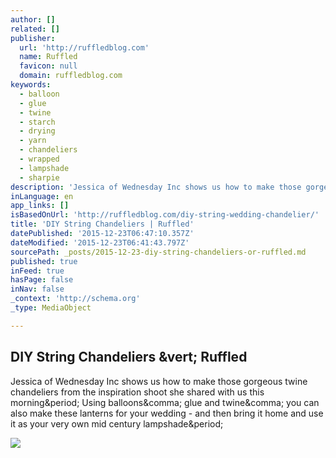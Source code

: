 ```yaml
---
author: []
related: []
publisher:
  url: 'http://ruffledblog.com'
  name: Ruffled
  favicon: null
  domain: ruffledblog.com
keywords:
  - balloon
  - glue
  - twine
  - starch
  - drying
  - yarn
  - chandeliers
  - wrapped
  - lampshade
  - sharpie
description: 'Jessica of Wednesday Inc shows us how to make those gorgeous twine chandeliers from the inspiration shoot she shared with us this morning. Using balloons, glue and twine, you can also make these lanterns for your wedding - and then bring it home and use it as your very own mid century lampshade.'
inLanguage: en
app_links: []
isBasedOnUrl: 'http://ruffledblog.com/diy-string-wedding-chandelier/'
title: 'DIY String Chandeliers | Ruffled'
datePublished: '2015-12-23T06:47:10.357Z'
dateModified: '2015-12-23T06:41:43.797Z'
sourcePath: _posts/2015-12-23-diy-string-chandeliers-or-ruffled.md
published: true
inFeed: true
hasPage: false
inNav: false
_context: 'http://schema.org'
_type: MediaObject

---
```

<article style=""><h1>DIY String Chandeliers &amp;vert; Ruffled</h1><p>Jessica of Wednesday Inc shows us how to make those gorgeous twine chandeliers from the inspiration shoot she shared with us this morning&amp;period; Using balloons&amp;comma; glue and twine&amp;comma; you can also make these lanterns for your wedding - and then bring it home and use it as your very own mid century lampshade&amp;period;</p><img src="http://ruffledmedia.ruffled.netdna-cdn.com/wp-content/upLoads/modern-wedding-ideas/diy-modern-wedding-ideas-10.jpg" /></article>